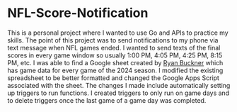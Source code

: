 # NFL-Score-Notification
This is a personal project where I wanted to use Go and APIs to practice my skills. The point of this project was to send notifications to my phone via text message when NFL games ended. I wanted to send texts of the final scores in every game window so usually 1:00 PM, 4:05 PM, 4:25 PM, 8:15 PM, etc. I was able to find a Google sheet created by [Ryan Buckner](https://www.reddit.com/user/ryanbuckner/) which has game data for every game of the 2024 season. I modified the existing spreadsheet to be better formatted and changed the Google Apps Script associated with the sheet. The changes I made include automatically setting up triggers to run functions. I created triggers to only run on game days and to delete triggers once the  last game of a game day was completed.

